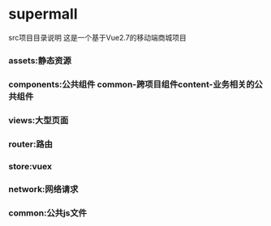 # supermall
src项目目录说明
这是一个基于Vue2.7的移动端商城项目

### assets:静态资源	
### components:公共组件 common-跨项目组件content-业务相关的公共组件
### views:大型页面
### router:路由
### store:vuex
### network:网络请求
### common:公共js文件

